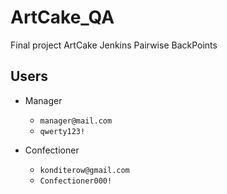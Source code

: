 # ArtCake_QA
Final project ArtCake
Jenkins
Pairwise
BackPoints


## Users 

- Manager
    - `manager@mail.com`
    -  `qwerty123!`

- Confectioner
    - `konditerow@gmail.com`
    - `Confectioner000!`